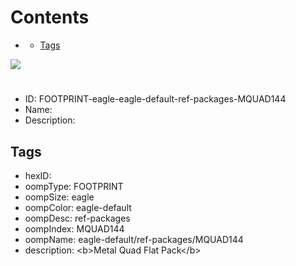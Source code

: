 



Contents
========

* [](#)
	* [Tags](#tags)
  
![][im]
# 

- ID: FOOTPRINT-eagle-eagle-default-ref-packages-MQUAD144
- Name: 
- Description: 

## Tags

- hexID: 
- oompType: FOOTPRINT
- oompSize: eagle
- oompColor: eagle-default
- oompDesc: ref-packages
- oompIndex: MQUAD144
- oompName: eagle-default/ref-packages/MQUAD144
- description: &lt;b&gt;Metal Quad Flat Pack&lt;/b&gt;



[im]: image.png

